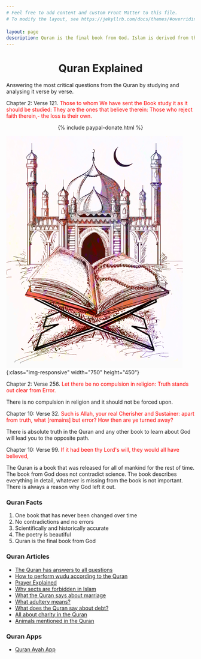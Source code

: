 ```yaml
---
# Feel free to add content and custom Front Matter to this file.
# To modify the layout, see https://jekyllrb.com/docs/themes/#overriding-theme-defaults

layout: page
description: Quran is the final book from God. Islam is derived from this book only and no other book must take a higher priority. The Quran explains all the information in detail.
---
```

<h1 class="post-title" align="center">Quran Explained</h1>
Answering the most critical questions from the Quran by studying and analysing it verse by verse.

Chapter 2: Verse 121. <span style="color:red;">Those to whom We have sent the Book study it as it should be studied: They
are the ones that believe therein: Those who reject faith therein,- the loss is
their own.</span>

<div align="center">
{% include paypal-donate.html %}
</div>

![Quran with mosque](/assets/images/quran-with-mosque.png){:class="img-responsive" width="750" height="450"}

Chapter 2: Verse 256. <span style="color:red;">Let there be no compulsion in religion: Truth stands out clear from Error.</span>

There is no compulsion in religion and it should not be forced upon.

Chapter 10: Verse 32. <span style="color:red;">Such is Allah, your real Cherisher and Sustainer: apart from truth, what
[remains] but error? How then are ye turned away?</span>

There is absolute truth in the Quran and any other book to learn about God will lead you to the opposite path.

Chapter 10: Verse 99. <span style="color:red;">If it had been thy Lord's will, they would all have believed,</span>

The Quran is a book that was released for all of mankind for the rest of time.
The book from God does not contradict science. The book describes everything in detail, whatever
is missing from the book is not important. There is always a reason why God left it out.

### Quran Facts
1. One book that has never been changed over time
2. No contradictions and no errors
3. Scientifically and historically accurate
4. The poetry is beautiful
5. Quran is the final book from God

### Quran Articles
- [The Quran has answers to all questions](quran-answers-all-questions)
- [How to perform wudu according to the Quran](how-to-perform-wudu)
- [Prayer Explained](prayer)
- [Why sects are forbidden in Islam](sects-are-forbidden-in-islam)
- [What the Quran says about marriage](marriage-in-quran)
- [What adultery means?](adultery)
- [What does the Quran say about debt?](debt)
- [All about charity in the Quran](charity)
- [Animals mentioned in the Quran](animals-in-the-quran)

### Quran Apps
- [Quran Ayah App](quran-ayah-app)
